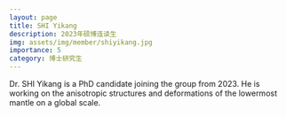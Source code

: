 ```yaml
---
layout: page
title: SHI Yikang
description: 2023年硕博连读生
img: assets/img/member/shiyikang.jpg
importance: 5
category: 博士研究生
---
```


Dr. SHI Yikang is a PhD candidate joining the group from 2023. He is working on the  anisotropic structures and deformations of the lowermost mantle on a global scale.
